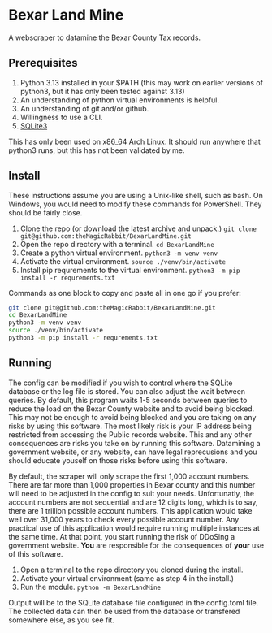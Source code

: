 # Bexar Land Mine

A webscraper to datamine the Bexar County Tax records.

## Prerequisites

1. Python 3.13 installed in your $PATH (this may work on earlier versions of
   python3, but it has only been tested against 3.13)
2. An understanding of python virtual environments is helpful.
3. An understanding of git and/or github.
4. Willingness to use a CLI.
5. [SQLite3](https://sqlite.org/)

This has only been used on x86_64 Arch Linux. It should run anywhere that
python3 runs, but this has not been validated by me.

## Install

These instructions assume you are using a Unix-like shell, such as bash. On
Windows, you would need to modify these commands for PowerShell. They should
be fairly close.

1. Clone the repo (or download the latest archive and unpack.)
   `git clone git@github.com:theMagicRabbit/BexarLandMine.git`
2. Open the repo directory with a terminal.
    `cd BexarLandMine`
3. Create a python virtual environment.
    `python3 -m venv venv`
4. Activate the virtual environment.
    `source ./venv/bin/activate`
5. Install pip requrements to the virtual environment.
    `python3 -m pip install -r requrements.txt`

Commands as one block to copy and paste all in one go if you prefer:

```bash
git clone git@github.com:theMagicRabbit/BexarLandMine.git
cd BexarLandMine
python3 -m venv venv
source ./venv/bin/activate
python3 -m pip install -r requrements.txt
```

## Running

The config can be modified if you wish to control where the SQLite database
or the log file is stored. You can also adjust the wait between queries. By
default, this program waits 1-5 seconds between queries to reduce the load on
the Bexar County website and to avoid being blocked. This may not be enough to
avoid being blocked and you are taking on any risks by using this software. The
most likely risk is your IP address being restricted from accessing the Public
records website. This and any other consequences are risks you take on by running
this software. Datamining a government website, or any website, can have legal
reprecusions and you should educate youself on those risks before using this
software.

By default, the scraper will only scrape the first 1,000 account numbers. There
are far more than 1,000 properties in Bexar county and this number will need to be
adjusted in the config to suit your needs. Unfortunatly, the account numbers are
not sequential and are 12 digits long, which is to say, there are 1 trillion
possible account numbers. This application would take well over 31,000 years
to check every possible account number. Any practical use of this application
would require running multiple instances at the same time. At that point, you
start running the risk of DDoSing a government website. **You** are responsible
for the consequences of **your** use of this software.


1. Open a terminal to the repo directory you cloned during the install.
2. Activate your virtual environment (same as step 4 in the install.)
3. Run the module.
    `python -m BexarLandMine`

Output will be to the SQLite database file configured in the config.toml file.
The collected data can then be used from the database or transfered somewhere
else, as you see fit.

